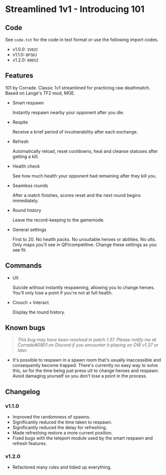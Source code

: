 # Streamlined 1v1 - Introducing 101
## Code
See `code.txt` for the code in text format or use the following import codes.

- v1.0.0: `3V02C`
- v1.1.0: `BFSDJ`
- v1.2.0: `60DSZ`



## Features
101 by Corrade. Classic 1v1 streamlined for practicing raw deathmatch. Based on Lange's TF2 mod, MGE.

-   Smart respawn

    Instantly respawn nearby your opponent after you die.
-   Respite

    Receive a brief period of invulnerability after each exchange.
-   Refresh

    Automatically reload, reset cooldowns, heal and cleanse statuses after getting a kill.
-   Health check

    See how much health your opponent had remaining after they kill you.
-   Seamless rounds

    After a match finishes, scores reset and the next round begins immediately.
-   Round history

    Leave the record-keeping to the gamemode.
-   General settings

    First to 20. No health packs. No unsuitable heroes or abilities. No ults. Only maps you'll see in QP/competitive. Change these settings as you see fit.



## Commands
-   Ult

    Suicide without instantly respawning, allowing you to change heroes. You'll only lose a point if you're not at full health.
-   Crouch + Interact

    Display the round history.



## Known bugs
> *This bug may have been resolved in patch 1.37. Please notify me at Corrade#0901 on Discord if you encounter it playing on OW v1.37 or later.*

- It's possible to respawn in a spawn room that's usually inaccessible and consequently become trapped. There's currently no easy way to solve this, so for the time being just press ult to change heroes and respawn. Avoid damaging yourself so you don't lose a point in the process.



## Changelog
### v1.1.0
- Improved the randomness of spawns.
- Significantly reduced the time taken to respawn.
- Significantly reduced the delay for refreshing.
- Made refreshing restore a more current position.
- Fixed bugs with the teleport module used by the smart respawn and refresh features.

### v1.2.0
- Refactored many rules and tidied up everything.